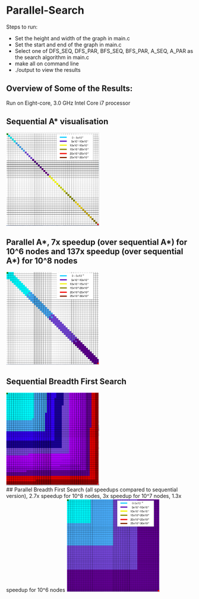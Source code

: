 # Parallel-Search

Steps to run:
- Set the height and width of the graph in main.c 
- Set the start and end of the graph in main.c 
- Select one of DFS_SEQ, DFS_PAR, BFS_SEQ, BFS_PAR, A_SEQ, A_PAR as the search algorithm in main.c 
- make all on command line 
- ./output to view the results 

## Overview of Some of the Results:
Run on Eight-core, 3.0 GHz Intel Core i7 processor<br/>
## Sequential A* visualisation



<img src="https://github.com/ishaan-jaff/Parallel-Search/blob/master/visualisation_code/Screen%20Shot%202020-05-01%20at%203.13.20%20PM.png" width="250" height="250">

## Parallel A*, 7x speedup (over sequential A*) for 10^6 nodes and 137x speedup (over sequential A*) for 10^8 nodes
<img src="https://github.com/ishaan-jaff/Parallel-Search/blob/master/visualisation_code/Screen%20Shot%202020-05-01%20at%201.39.55%20PM.png" width="250" height="250">
<br/>




## Sequential Breadth First Search




<img src="https://github.com/ishaan-jaff/Parallel-Search/blob/master/visualisation_code/Screen%20Shot%202020-05-01%20at%202.57.19%20PM.png" width="250" height="250">
<br/>
## Parallel Breadth First Search (all speedups compared to sequential version), 2.7x speedup for 10^8 nodes, 3x speedup for 10^7 nodes, 1.3x speedup for 10^6 nodes




<img src="https://github.com/ishaan-jaff/Parallel-Search/blob/master/visualisation_code/Screen%20Shot%202020-05-01%20at%201.44.22%20PM.png" width="250" height="250">
<br/>


